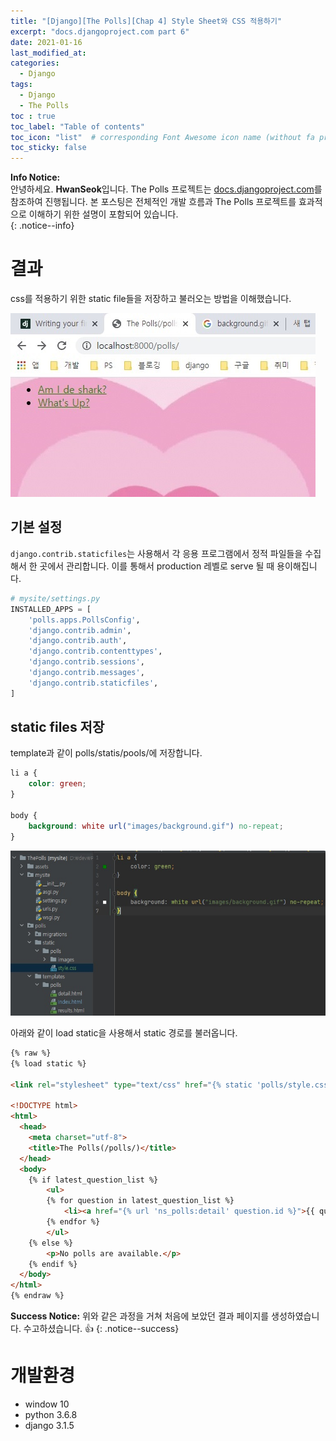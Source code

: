 ```yaml
---
title: "[Django][The Polls][Chap 4] Style Sheet와 CSS 적용하기"
excerpt: "docs.djangoproject.com part 6"
date: 2021-01-16
last_modified_at: 
categories:
  - Django
tags:
  - Django
  - The Polls
toc : true
toc_label: "Table of contents"
toc_icon: "list"  # corresponding Font Awesome icon name (without fa prefix)
toc_sticky: false
---
```


**Info Notice:**  
안녕하세요. **HwanSeok**입니다. The Polls 프로젝트는 [docs.djangoproject.com][1]를 참조하여 진행됩니다. 본 포스팅은 전체적인 개발 흐름과 The Polls 프로젝트를 효과적으로 이해하기 위한 설명이 포함되어 있습니다.  
{: .notice--info}

# 결과

css를 적용하기 위한 static file들을 저장하고 불러오는 방법을 이해했습니다.  

![chapter-4-0](/assets/images/django/thepolls/chapter-4-0.jpg)  



## 기본 설정 

`django.contrib.staticfiles`는 사용해서 각 응용 프로그램에서 정적 파일들을 수집해서 한 곳에서 관리합니다. 이를 통해서 production 레벨로 serve 될 때 용이해집니다.  

```python
# mysite/settings.py
INSTALLED_APPS = [
    'polls.apps.PollsConfig',
    'django.contrib.admin',
    'django.contrib.auth',
    'django.contrib.contenttypes',
    'django.contrib.sessions',
    'django.contrib.messages',
    'django.contrib.staticfiles',
]
```

## static files 저장

template과 같이 polls/statis/pools/에 저장합니다.  

```css
li a {
    color: green;
}

body {
    background: white url("images/background.gif") no-repeat;
}
```

![chapter-4-1](/assets/images/django/thepolls/chapter-4-1.jpg)  

아래와 같이 load static을 사용해서 static 경로를 불러옵니다.  

```html
{% raw %}
{% load static %}

<link rel="stylesheet" type="text/css" href="{% static 'polls/style.css' %}">

<!DOCTYPE html>
<html>
  <head>
    <meta charset="utf-8">
    <title>The Polls(/polls/)</title>
  </head>
  <body>
    {% if latest_question_list %}
        <ul>
        {% for question in latest_question_list %}
            <li><a href="{% url 'ns_polls:detail' question.id %}">{{ question.question_text }}</a></li>
        {% endfor %}
        </ul>
    {% else %}
        <p>No polls are available.</p>
    {% endif %}
  </body>
</html>
{% endraw %}
```

**Success Notice:**
위와 같은 과정을 거쳐 처음에 보았던 결과 페이지를 생성하였습니다. 수고하셨습니다. :+1:
{: .notice--success}


# 개발환경

- window 10
- python 3.6.8
- django 3.1.5

[1]: https://docs.djangoproject.com/ko/3.1/intro/